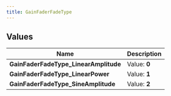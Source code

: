 ```yaml
---
title: GainFaderFadeType
---
```


## Values
| Name | Description |
| ---- | ----------- |
| **GainFaderFadeType_LinearAmplitude** | Value: **0** |
| **GainFaderFadeType_LinearPower** | Value: **1** |
| **GainFaderFadeType_SineAmplitude** | Value: **2** |

